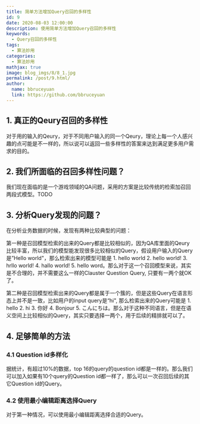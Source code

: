 ```yaml
---
title: 简单方法增加Query召回的多样性
id: 9
date: 2020-08-03 12:00:00
description: 使用简单方法增加Query召回的多样性
keywords: 
  - Query召回的多样性
tags: 
  - 算法妙用
categories: 
  - 算法妙用
mathjax: true
image: blog_imgs/8/8_1.jpg
permalink: /post/9.html/
author: 
  name: bbruceyuan
  link: https://github.com/bbruceyuan
---
```


## 1. 真正的Qeury召回的多样性
对于用的输入的Qeury，对于不同用户输入的同一个Qeury，理论上每一个人感兴趣的点可能是不一样的，所以说可以返回一些多样性的答案来达到满足更多用户需求的目的。

## 2. 我们所面临的召回多样性问题？
我们现在面临的是一个游戏领域的QA问题，采用的方案是比较传统的检索加召回两段式模型。TODO

## 3. 分析Query发现的问题？
在分析业务数据的时候，发现有两种比较典型的问题：

第一种是召回模型检索的出来的Query都是比较相似的，因为QA库里面的Qeury比较丰富，所以我们的模型能发现很多比较相似的Query，假设用户输入的Query是”Hello world"，那么检索出来的模型可能是 1. hello world 2. hello world! 3. hrllo world! 4. hallo world! 5. hello word。那么对于这一个召回模型来说，其实是不合理的，并不需要这么一样的Clauster Question Query, 只要有一两个就OK了。

第二种是召回模型检索出来的Query都是属于一个簇的，但是这些Query在语言形态上并不是一致，比如用户的input query是“hi", 那么检索出来的Query可能是 1. hello 2. hi 3. 你好 4. Bonjour 5. こんにちは。那么对于这种不同语言，但是在语义空间上比较相似的Query，其实只要选择一两个，用于后续的精排就可以了。


## 4. 足够简单的方法
### 4.1 Question id多样化
据统计，有超过10%的数据，top 16的query的question id都是一样的。那么我们可以加入如果有10个query的Question id都一样了，那么可以一次召回后续的其它Question id的Query。

### 4.2 使用最小编辑距离选择Query
对于第一种情况，可以使用最小编辑距离选择合适的Query。

